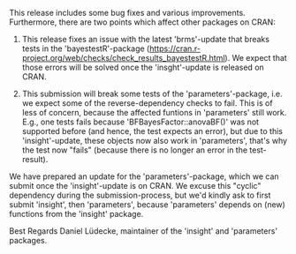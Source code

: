 This release includes some bug fixes and various improvements. Furthermore, there are two points which affect other packages on CRAN:

1) This release fixes an issue with the latest 'brms'-update that breaks tests in the 'bayestestR'-package (https://cran.r-project.org/web/checks/check_results_bayestestR.html). We expect that those errors will be solved once the 'insght'-update is released on CRAN.

2) This submission will break some tests of the 'parameters'-package, i.e. we expect some of the reverse-dependency checks to fail. This is of less of concern, because the affected funtions in 'parameters' still work. E.g., one tests fails because 'BFBayesFactor::anovaBF()' was not supported before (and hence, the test expects an error), but due to this 'insight'-update, these objects now also work in 'parameters', that's why the test now "fails" (because there is no longer an error in the test-result). 

We have prepared an update for the 'parameters'-package, which we can submit once the 'insight'-update is on CRAN. We excuse this "cyclic" dependency during the submission-process, but we'd kindly ask to first submit 'insight', then 'parameters', because 'parameters' depends on (new) functions from the 'insight' package.

Best Regards
Daniel Lüdecke, maintainer of the 'insight' and 'parameters' packages.

